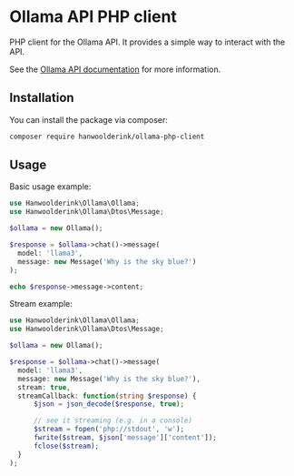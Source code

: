 # Ollama API PHP client

PHP client for the Ollama API. It provides a simple way to interact with the API.

See the [Ollama API documentation](https://github.com/ollama/ollama/blob/main/docs/api.md) for more information.

## Installation

You can install the package via composer:

```bash
composer require hanwoolderink/ollama-php-client
```

## Usage

Basic usage example:
```php
use Hanwoolderink\Ollama\Ollama;
use Hanwoolderink\Ollama\Dtos\Message;

$ollama = new Ollama();

$response = $ollama->chat()->message(
  model: 'llama3', 
  message: new Message('Why is the sky blue?')
);

echo $response->message->content;
```

Stream example:
```php
use Hanwoolderink\Ollama\Ollama;
use Hanwoolderink\Ollama\Dtos\Message;

$ollama = new Ollama();

$response = $ollama->chat()->message(
  model: 'llama3', 
  message: new Message('Why is the sky blue?'),
  stream: true, 
  streamCallback: function(string $response) {
      $json = json_decode($response, true);

      // see it streaming (e.g. in a console)
      $stream = fopen('php://stdout', 'w');
      fwrite($stream, $json['message']['content']);
      fclose($stream);
  }
);
```